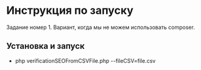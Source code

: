 Инструкция по запуску
===
Задание номер 1. Вариант, когда мы не можем использовать composer.

Установка и запуск
--------
* php verificationSEOFromCSVFile.php --fileCSV=file.csv

